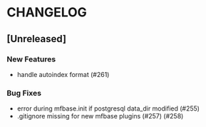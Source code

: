 # CHANGELOG

## [Unreleased]

### New Features

- handle autoindex format (#261)

### Bug Fixes

- error during mfbase.init if postgresql data_dir modified (#255)
- .gitignore missing for new mfbase plugins (#257) (#258)


